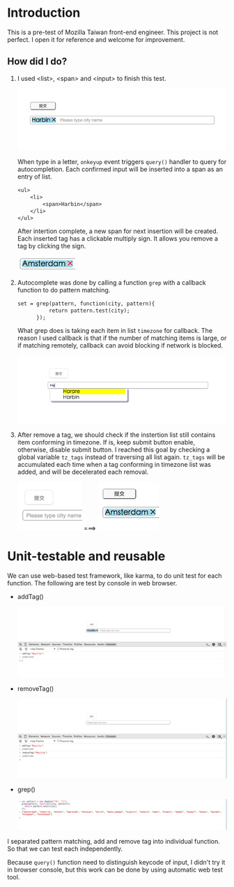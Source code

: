 # Introduction

This is a pre-test of Mozilla Taiwan front-end engineer. This project is not perfect. I open it for reference and welcome for improvement.


## How did I do?
1. I used \<list>, \<span> and \<input> to finish this test.

	![](1.png)

	When type in a letter, `onkeyup` event triggers `query()` handler to query for autocompletion. Each confirmed input will be inserted into a span as an entry of list.
	
	```
	<ul>
		<li>
			<span>Harbin</span>
		</li>
	</ul>
	```
	After intertion complete, a new span for next insertion will be created.	
	Each inserted tag has a clickable multiply sign. It allows you remove a tag by clicking the sign.

	![](3.png)
	
2. Autocomplete was done by calling a function `grep` with a callback function to do pattern matching.
	```
	set = grep(pattern, function(city, pattern){ 
		  	  return pattern.test(city);
		  });
	```
	What grep does is taking each item in list `timezone` for callback. The reason I used callback is that if the number of matching items is large, or if matching remotely, callback can avoid blocking if network is blocked.

	![](2.png)
	 	
3. After remove a tag, we should check if the instertion list still contains item conforming in timezone. If is, keep submit button enable, otherwise, disable submit button. I reached this goal by checking a global variable `tz_tags` instead of traversing all list again. `tz_tags` will be accumulated each time when a tag conforming in timezone list was added, and will be decelerated each removal.

	![](4.png)  ===>  ![](5.png)



# Unit-testable and reusable
We can use web-based test framework, like karma, to do unit test for each function. The following are test by console in web browser.

* addTag()

	![](t1.png)

* removeTag()

	![](t2.png)

* grep()

	![](t3.png)

I separated pattern matching, add and remove tag into individual function. So that we can test each independently.

Because `query()` function need to distinguish keycode of input, I didn't try it in browser console, but this work can be done by using automatic web test tool.
